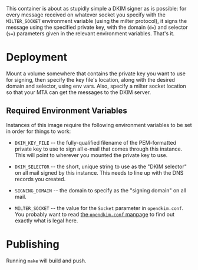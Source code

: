 This container is about as stupidly simple a DKIM signer as is possible: for
every message received on whatever socket you specify with the
`MILTER_SOCKET` environment variable (using the milter protocol), it signs
the message using the specified private key, with the domain (`d=`) and
selector (`s=`) parameters given in the relevant environment variables. 
That's it.


# Deployment

Mount a volume somewhere that contains the private key you want to use for
signing, then specify the key file's location, along with the desired domain
and selector, using env vars.  Also, specify a milter socket location so
that your MTA can get the messages to the DKIM server.


## Required Environment Variables

Instances of this image require the following environment variables to be
set in order for things to work:

* `DKIM_KEY_FILE` -- the fully-qualified filename of the PEM-formatted
  private key to use to sign all e-mail that comes through this instance.
  This will point to wherever you mounted the private key to use.

* `DKIM_SELECTOR` -- the short, unique string to use as the "DKIM selector"
  on all mail signed by this instance.  This needs to line up with the DNS
  records you created.

* `SIGNING_DOMAIN` -- the domain to specify as the "signing domain" on all
  mail.

* `MILTER_SOCKET` -- the value for the `Socket` parameter in
  `opendkim.conf`.  You probably want to read [the `opendkim.conf`
  manpage](http://www.opendkim.org/opendkim.conf.5.html) to find out exactly
  what is legal here.

# Publishing

Running `make` will build and push.
